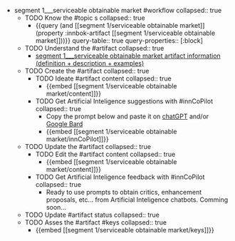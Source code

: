 
- segment 1___serviceable obtainable market #workflow
   collapsed:: true
  - TODO Know the #topic s
    collapsed:: true
    - {{query (and [[segment 1/serviceable obtainable market]] (property :innbok-artifact [[segment 1/serviceable obtainable market]]))}}
      query-table:: true
      query-properties:: [:block]
  - TODO Understand the #artifact
    collapsed:: true
    - [segment 1___serviceable obtainable market artifact information (definition + description + examples)](https://go.innbok.com/#/page/innBoK%2Fsegment-%28id%29%2Fserviceable-obtainable-market%2Finfo)
  - TODO Create the #artifact
     collapsed:: true
    - TODO Ideate #artifact content
      collapsed:: true
      - {{embed [[segment 1/serviceable obtainable market/content]]}}
    - TODO Get Artificial Inteligence suggestions with #innCoPilot
      collapsed:: true
      - Copy the prompt below and paste it on [chatGPT](https://chat.openai.com) and/or [Google Bard](https://bard.google.com/chat)
      - {{embed [[segment 1/serviceable obtainable market/innCoPilot]]}}
  - TODO Update the #artifact
    collapsed:: true
    - TODO Edit the #artifact content
     collapsed:: true
      - {{embed [[segment 1/serviceable obtainable market/content]]}}
    - TODO Get Artificial Inteligence feedback with #innCoPilot
      collapsed:: true
      - Ready to use prompts to obtain critics, enhancement proposals, etc... from Artificial Inteligence chatbots. Comming soon...
  - TODO Update #artifact status
    collapsed:: true
  - TODO Asses the #artifact #keys
    collapsed:: true
    - {{embed [[segment 1/serviceable obtainable market/keys]]}}



